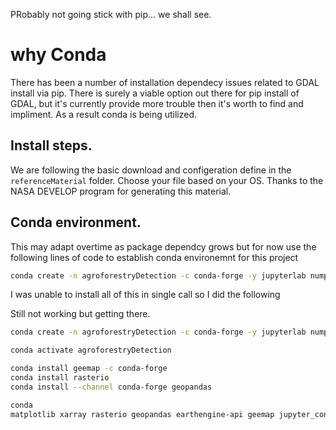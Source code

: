 PRobably not going stick with pip... we shall see. 


# why Conda 

There has been a number of installation dependecy issues related to GDAL install via pip. There is surely a viable option out there for pip install of GDAL, but it's currently provide more trouble then it's worth to find and impliment. As a result conda is being utilized. 


## Install steps. 
We are following the basic download and configeration define in the `referenceMaterial` folder. Choose your file based on your OS. 
Thanks to the NASA DEVELOP program for generating this material. 

## Conda environment. 
This may adapt overtime as package dependcy grows but for now use the following lines of code to establish conda environemnt for this project 
```bash 
conda create -n agroforestryDetection -c conda-forge -y jupyterlab numpy matplotlib xarray rasterio geopandas earthengine-api geemap jupyter_contrib_nbextensions 

```

I was unable to install all of this in single call so I did the following 

Still not working but getting there. 

```bash 
conda create -n agroforestryDetection -c conda-forge -y jupyterlab numpy 

conda activate agroforestryDetection

conda install geemap -c conda-forge
conda install rasterio 
conda install --channel conda-forge geopandas

conda 
matplotlib xarray rasterio geopandas earthengine-api geemap jupyter_contrib_nbextensions 

```



